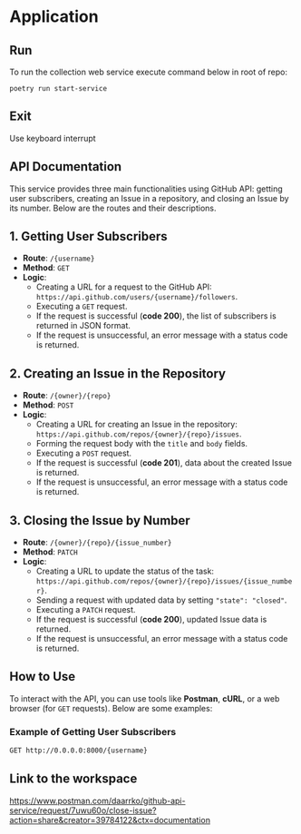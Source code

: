 # Application

## Run

To run the collection web service execute command below in root of repo:

```shell
poetry run start-service
```

## Exit

Use keyboard interrupt

## API Documentation

This service provides three main functionalities using GitHub API: getting user subscribers, creating an Issue in a repository, and closing an Issue by its number. Below are the routes and their descriptions.

## 1. Getting User Subscribers
- **Route**: `/{username}`
- **Method**: `GET`
- **Logic**:
  - Creating a URL for a request to the GitHub API: `https://api.github.com/users/{username}/followers`.
  - Executing a `GET` request.
  - If the request is successful (**code 200**), the list of subscribers is returned in JSON format.
  - If the request is unsuccessful, an error message with a status code is returned.

## 2. Creating an Issue in the Repository
- **Route**: `/{owner}/{repo}`
- **Method**: `POST`
- **Logic**:
  - Creating a URL for creating an Issue in the repository: `https://api.github.com/repos/{owner}/{repo}/issues`.
  - Forming the request body with the `title` and `body` fields.
  - Executing a `POST` request.
  - If the request is successful (**code 201**), data about the created Issue is returned.
  - If the request is unsuccessful, an error message with a status code is returned.

## 3. Closing the Issue by Number
- **Route**: `/{owner}/{repo}/{issue_number}`
- **Method**: `PATCH`
- **Logic**:
  - Creating a URL to update the status of the task: `https://api.github.com/repos/{owner}/{repo}/issues/{issue_number}`.
  - Sending a request with updated data by setting `"state": "closed"`.
  - Executing a `PATCH` request.
  - If the request is successful (**code 200**), updated Issue data is returned.
  - If the request is unsuccessful, an error message with a status code is returned.

## How to Use
To interact with the API, you can use tools like **Postman**, **cURL**, or a web browser (for `GET` requests). Below are some examples:

### Example of Getting User Subscribers
```bash
GET http://0.0.0.0:8000/{username}
```
## Link to the workspace

https://www.postman.com/daarrko/github-api-service/request/7uwu60o/close-issue?action=share&creator=39784122&ctx=documentation
